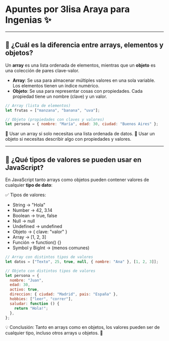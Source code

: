 # Apuntes por 3lisa Araya para Ingenias ✨

---

## 📌 ¿Cuál es la diferencia entre arrays, elementos y objetos?

Un **array** es una lista ordenada de elementos, mientras que un **objeto** es una colección de pares clave-valor.

- **Array**: Se usa para almacenar múltiples valores en una sola variable. Los elementos tienen un índice numérico.
- **Objeto**: Se usa para representar cosas con propiedades. Cada propiedad tiene un nombre (clave) y un valor.

```js
// Array (lista de elementos)
let frutas = ["manzana", "banana", "uva"];

// Objeto (propiedades con claves y valores)
let persona = { nombre: "María", edad: 30, ciudad: "Buenos Aires" };
```

🔹 Usar un array si solo necesitas una lista ordenada de datos.
🔹 Usar un objeto si necesitas describir algo con propiedades y valores.

---

## 📌 ¿Qué tipos de valores se pueden usar en JavaScript?

En JavaScript tanto arrays como objetos pueden contener valores de cualquier **tipo de dato**:

✅ Tipos de valores:

- String → "Hola"
- Number → 42, 3.14
- Boolean → true, false
- Null → null
- Undefined → undefined
- Objeto → { clave: "valor" }
- Array → [1, 2, 3]
- Función → function() {}
- Symbol y BigInt → (menos comunes)

```js
// Array con distintos tipos de valores
let datos = ["Texto", 25, true, null, { nombre: "Ana" }, [1, 2, 3]];

// Objeto con distintos tipos de valores
let persona = {
  nombre: "Juan",
  edad: 30,
  activo: true,
  direccion: { ciudad: "Madrid", pais: "España" },
  hobbies: ["leer", "correr"],
  saludar: function () {
    return "Hola!";
  },
};
```

💡 Conclusión: Tanto en arrays como en objetos, los valores pueden ser de cualquier tipo, incluso otros arrays u objetos. 🚀

